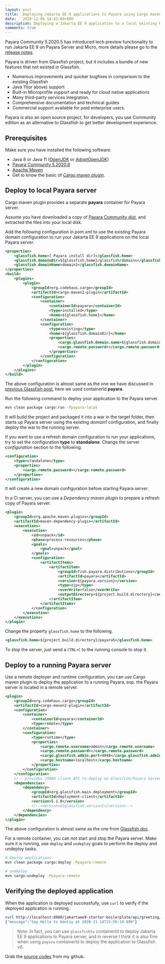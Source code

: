 ```yaml
---
layout: post
title:  Deploying Jakarta EE 9 applications to Payara using Cargo maven plugin
date:   2020-12-06 18:43:00+800
description: Deploying a Jakarta EE 9 application to a local existing Payara Server or a running Payara Server using Cargo maven plugin.
comments: true
---
```



Payara Community 5.2020.5 has introduced tech preview functionality to run Jakarta EE 9 on Payara Server and Micro, more details please go to the [release notes](https://docs.payara.fish/community/docs/5.2020.6/release-notes/release-notes-2020-5.html#_run_jakarta_ee_9_applications_in_tech_preview).

Payara is driven from Glassfish project, but it includes a bundle of new features that not existed in Glassfish.

* Numerous improvements and quicker bugfixes in comparison to the existing Glassfish
* Java 11(or above) support 
* Built-in Microprofile support and ready for cloud native applications
* Many third-party services integration. 
* Comprehensive documentation and technical guides
* Commercial support available for paid enterprise users. 

Payara is also an open source project, for developers, you use Community edition as an alternative to Glassfish to get better development experience. 

## Prerequisites

Make sure you have installed the following software.

* Java 8 or Java 11 ([OpenJDK](https://openjdk.java.net/install/) or [AdoptOpenJDK](https://adoptopenjdk.net/installation.html))
* [Payara Community 5.2020.6](https://www.payara.fish/downloads/payara-platform-community-edition/)
* [Apache Maven](http://maven.apache.org/) 
* Get to know the basic of [Cargo maven plugin](https://codehaus-cargo.github.io/). 

## Deploy to local Payara server

Cargo maven plugin provides a separate **payara** container for Payara server.

Assume you have downloaded a copy of  [Payara Community  dist](https://www.payara.fish/downloads/payara-platform-community-edition/), and extracted the files into your local disk.

Add the following configuration in *pom.xml* to use the existing Payara domain configuration to run your Jakarta EE 9 applications on  the local Payara server. 

```xml
<properties>
	<glassfish.home>[ Payara install dir]</glassfish.home>
	<glassfish.domainDir>${glassfish.home}/glassfish/domains</glassfish.domainDir>
	<glassfish.domainName>domain1</glassfish.domainName>
</properties>
<build>
	<plugins>
		<plugin>
			<groupId>org.codehaus.cargo</groupId>
			<artifactId>cargo-maven2-plugin</artifactId>
			<configuration>
				<container>
					<containerId>payara</containerId>
					<type>installed</type>
					<home>${glassfish.home}</home>
				</container>
				<configuration>
					<type>existing</type>
					<home>${glassfish.domainDir}</home>
					<properties>
						<cargo.glassfish.domain.name>${glassfish.domainName}</cargo.glassfish.domain.name>
						<cargo.remote.password></cargo.remote.password>
					</properties>
				</configuration>
			</configuration>
		</plugin>
	</plugins>
</build>
```

The above configuration is almost same as the one we have discussed in [previous Glassfish post](./docs/deploy-cargo.md), here we used containerId **payara**.

Run the following command to deploy your application to the Payara server.

```bash
mvn clean package cargo:run -Ppayara-local
```

It will build the project and packaged it into a war in the target folder, then starts up Payara server using the existing *domain1* configuration, and finally deploy the war to the running server.

If you want to use a refresh domain configuration to run your applications,  try to set the configuration **type** to **standalone**.  Change the server *configuration* section to the following.

```xml
<configuration>
    <type>standalone</type>
    <properties>
        <cargo.remote.password></cargo.remote.password>
    </properties>
</configuration>
```

It will create a new domain configuration before starting Payara server.

In a CI server, you can use a *Dependency maven plugin* to prepare a refresh copy of Payara server.

```xml
<plugin>
    <groupId>org.apache.maven.plugins</groupId>
    <artifactId>maven-dependency-plugin</artifactId>
    <executions>
        <execution>
            <id>unpack</id>
            <phase>process-resources</phase>
            <goals>
                <goal>unpack</goal>
            </goals>
            <configuration>
                <artifactItems>
                    <artifactItem>
                        <groupId>fish.payara.distributions</groupId>
                        <artifactId>payara</artifactId>
                        <version>${payara.version}</version>
                        <type>zip</type>
                        <overWrite>false</overWrite>
                        <outputDirectory>${project.build.directory}</outputDirectory>
                    </artifactItem>
                </artifactItems>
            </configuration>
        </execution>
    </executions>
</plugin>
```

Change the property `glassfish.home` to the following.

```xml
<glassfish.home>${project.build.directory}/payara5</glassfish.home>
```

To stop the server, just send a `CTRL+C` to the running console to stop it.



## Deploy to a running Payara server

Use a remote deployer and runtime configuration, you can use Cargo maven plugin to deploy the application to a running Payara, esp. the Payara server is located in a remote server.

```xml
<plugin>
	<groupId>org.codehaus.cargo</groupId>
	<artifactId>cargo-maven2-plugin</artifactId>
	<configuration>
		<container>
			<containerId>payara</containerId>
			<type>remote</type>
		</container>
		<configuration>
			<type>runtime</type>
			<properties>
				<cargo.remote.username>admin</cargo.remote.username>
				<cargo.remote.password></cargo.remote.password>
				<cargo.glassfish.admin.port>4848</cargo.glassfish.admin.port>
				<cargo.hostname>localhost</cargo.hostname>
			</properties>
		</configuration>
	</configuration>
	<!-- provides JSR88 client API to deploy on Glassfish/Payara Server -->
	<dependencies>
		<dependency>
			<groupId>org.glassfish.main.deployment</groupId>
			<artifactId>deployment-client</artifactId>
			<version>5.1.0</version>
			<!--<version>${glassfish.version}</version>-->
		</dependency>
	</dependencies>
</plugin>
```

 The above configuration is almost same as the one from [Glassfish doc](./docs/deploy-cargo.md).

For a remote container, you can not start and stop the Payara server. Make sure it is running, use `deploy` and `undeploy` goals to perform the deploy and undeploy tasks.

```bash
# deploy applications
mvn clean package cargo:deploy -Ppayara-remote

# undeploy
mvn cargo:undeploy -Ppayara-remote
```



## Verifying the deployed application

When the application is deployed successfully, use `curl` to verify if the deployed application is running.

```bash
curl http://localhost:8080/jakartaee9-starter-boilerplate/api/greeting/Hantsy
{"message":"Say Hello to Hantsy at 2020-11-14T15:56:10.099"}
```

> Note: In fact, you can use `glassfish5x` containerId  to deploy Jakarta EE 9 applications to Payara server, and in reverse I think it is also fine when using `payara` containerId to deploy the application to Glassfish v6.

Grab the [source codes](https://github.com/hantsy/jakartaee9-starter-boilerplate/) from my github.

